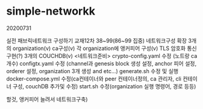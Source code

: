 # simple-networkk

20200731

실전 패브릭네트워크 구성하기
교재12차 38~99(86~99 집중)
네트워크구성 확장
3개의 organization(v)
ca구성(v)
각 organization에 앵커피어 구성(v)
TLS 암호화 통신구현(?)
3개의 COUCHDB(v)
<네트워크준비>
crypto-config.yaml 수정 (노트랑 ca개수)
configtx.yaml 수정 (channel과 genesis block 생성 설정, anchor 피어 설정, orderer 설정, organization 3개 생성 and etc...)
generate.sh 수정 및 실행
docker-compose.yml 수정(ca컨테이너와 peer 컨테이너정의, ca 관리자, cli 컨테이너 구성, couchDB 추가및 수정)
start.sh 수정(organization 실행 명령어, 경로 등등)

할것, 앵커피어 늘려서 네트워크구축)
